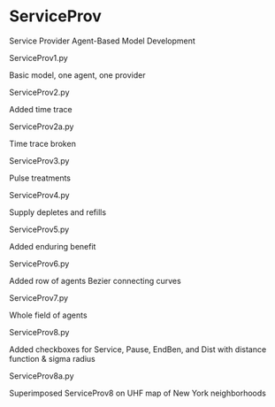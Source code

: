 ServiceProv
===========

Service Provider Agent-Based Model Development

ServiceProv1.py

  Basic model, one agent, one provider

ServiceProv2.py

  Added time trace

ServiceProv2a.py

  Time trace broken

ServiceProv3.py

  Pulse treatments

ServiceProv4.py

  Supply depletes and refills

ServiceProv5.py

  Added enduring benefit

ServiceProv6.py

  Added row of agents
  Bezier connecting curves

ServiceProv7.py

  Whole field of agents

ServiceProv8.py

  Added checkboxes for Service, Pause, EndBen, and Dist
  with distance function & sigma radius

ServiceProv8a.py

  Superimposed ServiceProv8 on UHF map of New York neighborhoods







